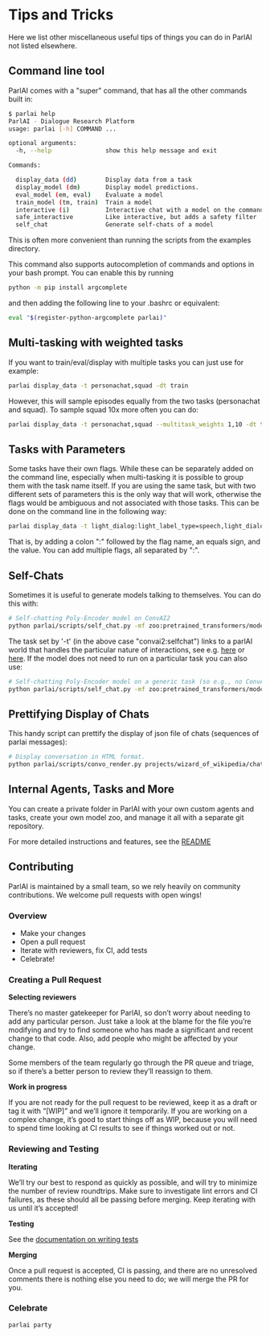 Tips and Tricks
===============

Here we list other miscellaneous useful tips of things you can do in
ParlAI not listed elsewhere.

Command line tool
-----------------

ParlAI comes with a "super" command, that has all the other commands
built in:

```bash
$ parlai help
ParlAI - Dialogue Research Platform
usage: parlai [-h] COMMAND ...

optional arguments:
  -h, --help               show this help message and exit

Commands:

  display_data (dd)        Display data from a task
  display_model (dm)       Display model predictions.
  eval_model (em, eval)    Evaluate a model
  train_model (tm, train)  Train a model
  interactive (i)          Interactive chat with a model on the command line
  safe_interactive         Like interactive, but adds a safety filter
  self_chat                Generate self-chats of a model
```

This is often more convenient than running the scripts from the examples
directory.

This command also supports autocompletion of commands and options in
your bash prompt. You can enable this by running

```bash
python -m pip install argcomplete
```

and then adding the following line to your .bashrc or equivalent:

```bash
eval "$(register-python-argcomplete parlai)"
```

Multi-tasking with weighted tasks
---------------------------------

If you want to train/eval/display with multiple tasks you can just use
for example:

```bash
parlai display_data -t personachat,squad -dt train
```

However, this will sample episodes equally from the two tasks
(personachat and squad). To sample squad 10x more often you can do:

```bash
parlai display_data -t personachat,squad --multitask_weights 1,10 -dt train
```

Tasks with Parameters
---------------------

Some tasks have their own flags. While these can be separately added on
the command line, especially when multi-tasking it is possible to group
them with the task name itself. If you are using the same task, but with
two different sets of parameters this is the only way that will work,
otherwise the flags would be ambiguous and not associated with those
tasks. This can be done on the command line in the following way:

```bash
parlai display_data -t light_dialog:light_label_type=speech,light_dialog:light_label_type=emote -dt train
```

That is, by adding a colon ":" followed by the flag name, an equals
sign, and the value. You can add multiple flags, all separated by ":".

Self-Chats
----------

Sometimes it is useful to generate models talking to themselves. You can
do this with:

```bash
# Self-chatting Poly-Encoder model on ConvAI2
python parlai/scripts/self_chat.py -mf zoo:pretrained_transformers/model_poly/model -t convai2:selfchat --inference topk -ne 10 --display-examples True -dt valid
```

The task set by '-t' (in the above case "convai2:selfchat") links to a
parlAI world that handles the particular nature of interactions, see
e.g.
[here](https://github.com/facebookresearch/ParlAI/blob/master/parlai/tasks/convai2/worlds.py#L98)
or
[here](https://github.com/facebookresearch/ParlAI/blob/master/parlai/tasks/wizard_of_wikipedia/worlds.py#L106).
If the model does not need to run on a particular task you can also use:

```bash
# Self-chatting Poly-Encoder model on a generic task (so e.g., no ConvAI2 personas are input)
python parlai/scripts/self_chat.py -mf zoo:pretrained_transformers/model_poly/model -t self_chat --inference topk -ne 10 --display-examples True -dt valid
```

Prettifying Display of Chats
----------------------------

This handy script can prettify the display of json file of chats
(sequences of parlai messages):

```bash
# Display conversation in HTML format.
python parlai/scripts/convo_render.py projects/wizard_of_wikipedia/chat_example1.jsonl -o /tmp/chat.html 
```

Internal Agents, Tasks and More
-------------------------------

You can create a private folder in ParlAI with your own custom agents
and tasks, create your own model zoo, and manage it all with a separate
git repository.

For more detailed instructions and features, see the
[README](http://github.com/facebookresearch/ParlAI/blob/master/example_parlai_internal)

Contributing
------------

ParlAI is maintained by a small team, so we rely heavily on community contributions. We welcome pull requests with open wings!

### Overview
- Make your changes
- Open a pull request
- Iterate with reviewers, fix CI, add tests
- Celebrate!

### Creating a Pull Request

**Selecting reviewers**

There’s no master gatekeeper for ParlAI, so don’t worry about needing to add any particular person. Just take a look at the blame for the file you’re modifying and try to find someone who has made a significant and recent change to that code. Also, add people who might be affected by your change.

Some members of the team regularly go through the PR queue and triage, so if there’s a better person to review they’ll reassign to them.

**Work in progress**

If you are not ready for the pull request to be reviewed, keep it as a draft or tag it with “[WIP]” and we’ll ignore it temporarily. If you are working on a complex change, it’s good to start things off as WIP, because you will need to spend time looking at CI results to see if things worked out or not.

### Reviewing and Testing

**Iterating**

We’ll try our best to respond as quickly as possible, and will try to minimize the number of review roundtrips. Make sure to investigate lint errors and CI failures, as these should all be passing before merging. Keep iterating with us until it’s accepted!

**Testing**

See the [documentation on writing tests](http://parl.ai/docs/tutorial_tests.html)

**Merging**

Once a pull request is accepted, CI is passing, and there are no unresolved comments there is nothing else you need to do; we will merge the PR for you. 

### Celebrate
```bash
parlai party
```

